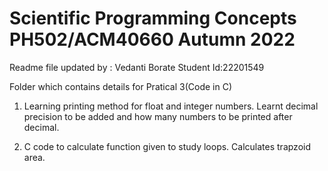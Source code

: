 # Scientific Programming Concepts PH502/ACM40660 Autumn 2022

Readme file updated by : Vedanti Borate 
Student Id:22201549

Folder which contains details for Pratical 3(Code in C)
1. Learning printing method for float and integer numbers.
    Learnt decimal precision to be added and how many numbers to be printed after decimal.

2. C code to calculate function given to study loops.
    Calculates trapzoid area.

